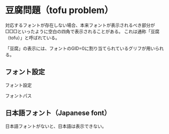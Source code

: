 # 豆腐問題（tofu problem）

対応するフォントが存在しない場合、本来フォントが表示されるべき部分が□□□といったように空白の四角で表示されることがある。
これは通称「豆腐（tofu）」と呼ばれている。

「豆腐」の表示には、フォントのGID=0に割り当てられているグリフが用いられる。

## フォント設定

フォント設定

フォントパス

## 日本語フォント（Japanese font）

日本語フォントがないと、日本語は表示できない。
